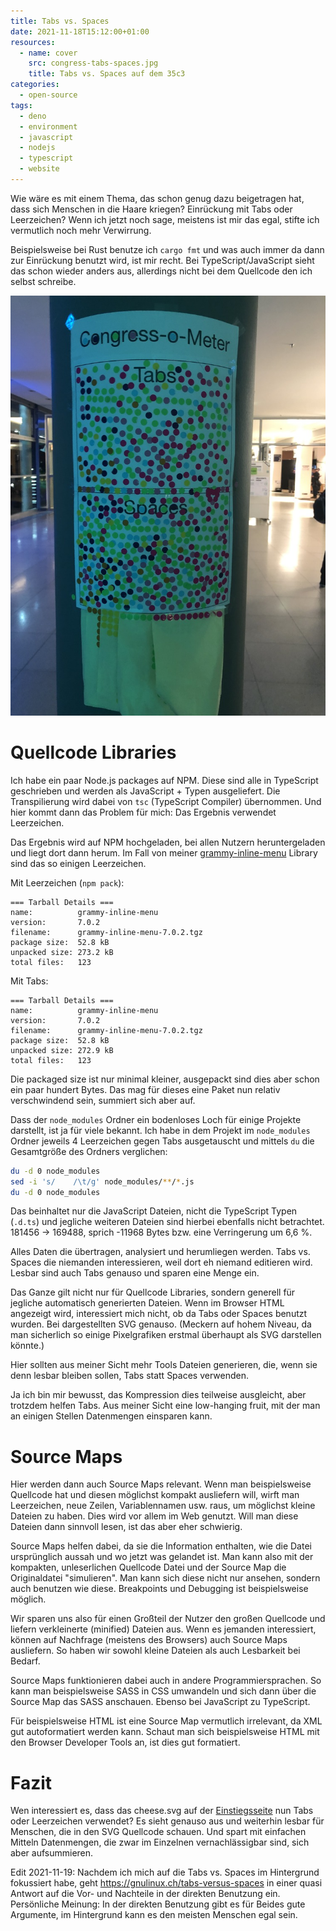 ```yaml
---
title: Tabs vs. Spaces
date: 2021-11-18T15:12:00+01:00
resources:
  - name: cover
    src: congress-tabs-spaces.jpg
    title: Tabs vs. Spaces auf dem 35c3
categories:
  - open-source
tags:
  - deno
  - environment
  - javascript
  - nodejs
  - typescript
  - website
---
```

Wie wäre es mit einem Thema, das schon genug dazu beigetragen hat, dass sich Menschen in die Haare kriegen?
Einrückung mit Tabs oder Leerzeichen?
Wenn ich jetzt noch sage, meistens ist mir das egal, stifte ich vermutlich noch mehr Verwirrung.

Beispielsweise bei Rust benutze ich `cargo fmt` und was auch immer da dann zur Einrückung benutzt wird, ist mir recht.
Bei TypeScript/JavaScript sieht das schon wieder anders aus, allerdings nicht bei dem Quellcode den ich selbst schreibe.
<!--more-->

![Tabs vs. Spaces auf dem 35c3](congress-tabs-spaces.jpg)

# Quellcode Libraries

Ich habe ein paar Node.js packages auf NPM.
Diese sind alle in TypeScript geschrieben und werden als JavaScript + Typen ausgeliefert.
Die Transpilierung wird dabei von `tsc` (TypeScript Compiler) übernommen.
Und hier kommt dann das Problem für mich: Das Ergebnis verwendet Leerzeichen.

Das Ergebnis wird auf NPM hochgeladen, bei allen Nutzern heruntergeladen und liegt dort dann herum.
Im Fall von meiner [grammy-inline-menu](https://github.com/EdJoPaTo/grammy-inline-menu) Library sind das so einigen Leerzeichen.

Mit Leerzeichen (`npm pack`):

```plaintext
=== Tarball Details ===
name:          grammy-inline-menu
version:       7.0.2
filename:      grammy-inline-menu-7.0.2.tgz
package size:  52.8 kB
unpacked size: 273.2 kB
total files:   123
```

Mit Tabs:

```plaintext
=== Tarball Details ===
name:          grammy-inline-menu
version:       7.0.2
filename:      grammy-inline-menu-7.0.2.tgz
package size:  52.8 kB
unpacked size: 272.9 kB
total files:   123
```

Die packaged size ist nur minimal kleiner, ausgepackt sind dies aber schon ein paar hundert Bytes.
Das mag für dieses eine Paket nun relativ verschwindend sein, summiert sich aber auf.

Dass der `node_modules` Ordner ein bodenloses Loch für einige Projekte darstellt, ist ja für viele bekannt.
Ich habe in dem Projekt im `node_modules` Ordner jeweils 4 Leerzeichen gegen Tabs ausgetauscht und mittels `du` die Gesamtgröße des Ordners verglichen:

```zsh
du -d 0 node_modules
sed -i 's/    /\t/g' node_modules/**/*.js
du -d 0 node_modules
```

Das beinhaltet nur die JavaScript Dateien, nicht die TypeScript Typen (`.d.ts`) und jegliche weiteren Dateien sind hierbei ebenfalls nicht betrachtet.
181456 → 169488, sprich -11968 Bytes bzw. eine Verringerung um 6,6 %.

Alles Daten die übertragen, analysiert und herumliegen werden.
Tabs vs. Spaces die niemanden interessieren, weil dort eh niemand editieren wird.
Lesbar sind auch Tabs genauso und sparen eine Menge ein.

Das Ganze gilt nicht nur für Quellcode Libraries, sondern generell für jegliche automatisch generierten Dateien.
Wenn im Browser HTML angezeigt wird, interessiert mich nicht, ob da Tabs oder Spaces benutzt wurden.
Bei dargestellten SVG genauso.
(Meckern auf hohem Niveau, da man sicherlich so einige Pixelgrafiken erstmal überhaupt als SVG darstellen könnte.)

Hier sollten aus meiner Sicht mehr Tools Dateien generieren, die, wenn sie denn lesbar bleiben sollen, Tabs statt Spaces verwenden.

Ja ich bin mir bewusst, das Kompression dies teilweise ausgleicht, aber trotzdem helfen Tabs.
Aus meiner Sicht eine low-hanging fruit, mit der man an einigen Stellen Datenmengen einsparen kann.

# Source Maps

Hier werden dann auch Source Maps relevant.
Wenn man beispielsweise Quellcode hat und diesen möglichst kompakt ausliefern will, wirft man Leerzeichen, neue Zeilen, Variablennamen usw. raus, um möglichst kleine Dateien zu haben.
Dies wird vor allem im Web genutzt.
Will man diese Dateien dann sinnvoll lesen, ist das aber eher schwierig.

Source Maps helfen dabei, da sie die Information enthalten, wie die Datei ursprünglich aussah und wo jetzt was gelandet ist.
Man kann also mit der kompakten, unleserlichen Quellcode Datei und der Source Map die Originaldatei "simulieren".
Man kann sich diese nicht nur ansehen, sondern auch benutzen wie diese.
Breakpoints und Debugging ist beispielsweise möglich.

Wir sparen uns also für einen Großteil der Nutzer den großen Quellcode und liefern verkleinerte (minified) Dateien aus.
Wenn es jemanden interessiert, können auf Nachfrage (meistens des Browsers) auch Source Maps ausliefern.
So haben wir sowohl kleine Dateien als auch Lesbarkeit bei Bedarf.

Source Maps funktionieren dabei auch in andere Programmiersprachen.
So kann man beispielsweise SASS in CSS umwandeln und sich dann über die Source Map das SASS anschauen.
Ebenso bei JavaScript zu TypeScript.

Für beispielsweise HTML ist eine Source Map vermutlich irrelevant, da XML gut autoformatiert werden kann.
Schaut man sich beispielsweise HTML mit den Browser Developer Tools an, ist dies gut formatiert.

# Fazit

Wen interessiert es, dass das cheese.svg auf der [Einstiegsseite](/) nun Tabs oder Leerzeichen verwendet?
Es sieht genauso aus und weiterhin lesbar für Menschen, die in den SVG Quellcode schauen.
Und spart mit einfachen Mitteln Datenmengen, die zwar im Einzelnen vernachlässigbar sind, sich aber aufsummieren.

Edit 2021-11-19:
Nachdem ich mich auf die Tabs vs. Spaces im Hintergrund fokussiert habe, geht <https://gnulinux.ch/tabs-versus-spaces> in einer quasi Antwort auf die Vor- und Nachteile in der direkten Benutzung ein.
Persönliche Meinung: In der direkten Benutzung gibt es für Beides gute Argumente, im Hintergrund kann es den meisten Menschen egal sein.
